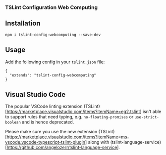 ### TSLint Configuration Web Computing

## Installation

```
npm i tslint-config-webcomputing --save-dev
```

## Usage
Add the following config in your `tslint.json` file:
```
{
  "extends": "tslint-config-webcomputing"
}
```

## Visual Studio Code

The popular VSCode linting extension (TSLint)[https://marketplace.visualstudio.com/items?itemName=eg2.tslint] isn't able to support rules that need typing, e.g. `no-floating-promises` or `use-strict-boolean` and is hence deprecated.

Please make sure you use the new extension (TSLint)[https://marketplace.visualstudio.com/items?itemName=ms-vscode.vscode-typescript-tslint-plugin] along with (tslint-language-service)[https://github.com/angelozerr/tslint-language-service].
